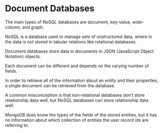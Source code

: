 # Document Databases

The main types of NoSQL databases are document, key-value, wide-column, and graph.

NoSQL is a database used to manage sets of unstructured data, where in the data is not stored in tabular relations like relational databases.

Document databases store data in documents in JSON (JavaScript Object Notation) objects.

Each document can be different and depends on the varying number of fields.

In order to retrieve all of the information about an entity and their properties, a single document can be retrieved from the database.

A common misconception is that non-relational databases don’t store relationship data well, but NoSQL databases can store relationship data well.

MongoDB does know the types of the fields of the stored entities, but it has no information about which collection of entities the user record ids are referring to.
